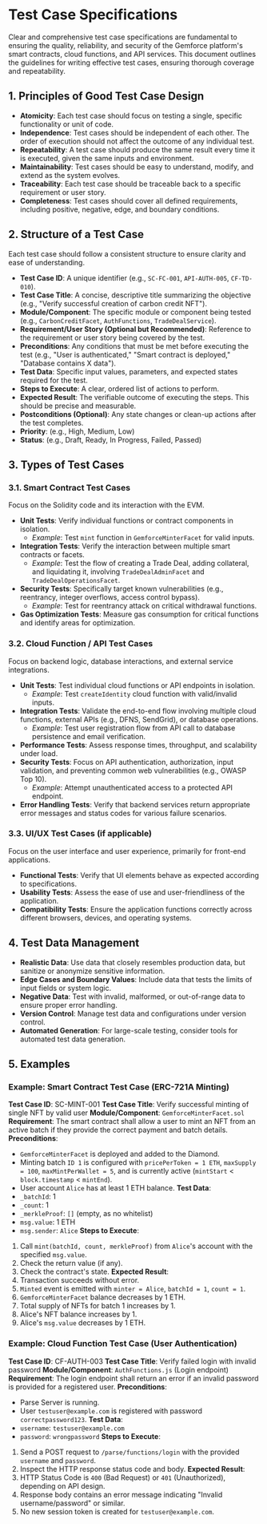 # Test Case Specifications

Clear and comprehensive test case specifications are fundamental to ensuring the quality, reliability, and security of the Gemforce platform's smart contracts, cloud functions, and API services. This document outlines the guidelines for writing effective test cases, ensuring thorough coverage and repeatability.

## 1. Principles of Good Test Case Design

*   **Atomicity**: Each test case should focus on testing a single, specific functionality or unit of code.
*   **Independence**: Test cases should be independent of each other. The order of execution should not affect the outcome of any individual test.
*   **Repeatability**: A test case should produce the same result every time it is executed, given the same inputs and environment.
*   **Maintainability**: Test cases should be easy to understand, modify, and extend as the system evolves.
*   **Traceability**: Each test case should be traceable back to a specific requirement or user story.
*   **Completeness**: Test cases should cover all defined requirements, including positive, negative, edge, and boundary conditions.

## 2. Structure of a Test Case

Each test case should follow a consistent structure to ensure clarity and ease of understanding.

*   **Test Case ID**: A unique identifier (e.g., `SC-FC-001`, `API-AUTH-005`, `CF-TD-010`).
*   **Test Case Title**: A concise, descriptive title summarizing the objective (e.g., "Verify successful creation of carbon credit NFT").
*   **Module/Component**: The specific module or component being tested (e.g., `CarbonCreditFacet`, `AuthFunctions`, `TradeDealService`).
*   **Requirement/User Story (Optional but Recommended)**: Reference to the requirement or user story being covered by the test.
*   **Preconditions**: Any conditions that must be met before executing the test (e.g., "User is authenticated," "Smart contract is deployed," "Database contains X data").
*   **Test Data**: Specific input values, parameters, and expected states required for the test.
*   **Steps to Execute**: A clear, ordered list of actions to perform.
*   **Expected Result**: The verifiable outcome of executing the steps. This should be precise and measurable.
*   **Postconditions (Optional)**: Any state changes or clean-up actions after the test completes.
*   **Priority**: (e.g., High, Medium, Low)
*   **Status**: (e.g., Draft, Ready, In Progress, Failed, Passed)

## 3. Types of Test Cases

### 3.1. Smart Contract Test Cases

Focus on the Solidity code and its interaction with the EVM.

*   **Unit Tests**: Verify individual functions or contract components in isolation.
    *   *Example*: Test `mint` function in `GemforceMinterFacet` for valid inputs.
*   **Integration Tests**: Verify the interaction between multiple smart contracts or facets.
    *   *Example*: Test the flow of creating a Trade Deal, adding collateral, and liquidating it, involving `TradeDealAdminFacet` and `TradeDealOperationsFacet`.
*   **Security Tests**: Specifically target known vulnerabilities (e.g., reentrancy, integer overflows, access control bypass).
    *   *Example*: Test for reentrancy attack on critical withdrawal functions.
*   **Gas Optimization Tests**: Measure gas consumption for critical functions and identify areas for optimization.

### 3.2. Cloud Function / API Test Cases

Focus on backend logic, database interactions, and external service integrations.

*   **Unit Tests**: Test individual cloud functions or API endpoints in isolation.
    *   *Example*: Test `createIdentity` cloud function with valid/invalid inputs.
*   **Integration Tests**: Validate the end-to-end flow involving multiple cloud functions, external APIs (e.g., DFNS, SendGrid), or database operations.
    *   *Example*: Test user registration flow from API call to database persistence and email verification.
*   **Performance Tests**: Assess response times, throughput, and scalability under load.
*   **Security Tests**: Focus on API authentication, authorization, input validation, and preventing common web vulnerabilities (e.g., OWASP Top 10).
    *   *Example*: Attempt unauthenticated access to a protected API endpoint.
*   **Error Handling Tests**: Verify that backend services return appropriate error messages and status codes for various failure scenarios.

### 3.3. UI/UX Test Cases (if applicable)

Focus on the user interface and user experience, primarily for front-end applications.

*   **Functional Tests**: Verify that UI elements behave as expected according to specifications.
*   **Usability Tests**: Assess the ease of use and user-friendliness of the application.
*   **Compatibility Tests**: Ensure the application functions correctly across different browsers, devices, and operating systems.

## 4. Test Data Management

*   **Realistic Data**: Use data that closely resembles production data, but sanitize or anonymize sensitive information.
*   **Edge Cases and Boundary Values**: Include data that tests the limits of input fields or system logic.
*   **Negative Data**: Test with invalid, malformed, or out-of-range data to ensure proper error handling.
*   **Version Control**: Manage test data and configurations under version control.
*   **Automated Generation**: For large-scale testing, consider tools for automated test data generation.

## 5. Examples

### Example: Smart Contract Test Case (ERC-721A Minting)

**Test Case ID**: SC-MINT-001
**Test Case Title**: Verify successful minting of single NFT by valid user
**Module/Component**: `GemforceMinterFacet.sol`
**Requirement**: The smart contract shall allow a user to mint an NFT from an active batch if they provide the correct payment and batch details.
**Preconditions**:
*   `GemforceMinterFacet` is deployed and added to the Diamond.
*   Minting batch `ID 1` is configured with `pricePerToken = 1 ETH`, `maxSupply = 100`, `maxMintPerWallet = 5`, and is currently active (`mintStart` < `block.timestamp` < `mintEnd`).
*   User account `Alice` has at least 1 ETH balance.
**Test Data**:
*   `_batchId`: 1
*   `_count`: 1
*   `_merkleProof`: `[]` (empty, as no whitelist)
*   `msg.value`: 1 ETH
*   `msg.sender`: `Alice`
**Steps to Execute**:
1.  Call `mint(batchId, count, merkleProof)` from `Alice`'s account with the specified `msg.value`.
2.  Check the return value (if any).
3.  Check the contract's state.
**Expected Result**:
1.  Transaction succeeds without error.
2.  `Minted` event is emitted with `minter = Alice`, `batchId = 1`, `count = 1`.
3.  `GemforceMinterFacet` balance decreases by 1 ETH.
4.  Total supply of NFTs for batch 1 increases by 1.
5.  Alice's NFT balance increases by 1.
6.  Alice's `msg.value` decreases by 1 ETH.

### Example: Cloud Function Test Case (User Authentication)

**Test Case ID**: CF-AUTH-003
**Test Case Title**: Verify failed login with invalid password
**Module/Component**: `AuthFunctions.js` (Login endpoint)
**Requirement**: The login endpoint shall return an error if an invalid password is provided for a registered user.
**Preconditions**:
*   Parse Server is running.
*   User `testuser@example.com` is registered with password `correctpassword123`.
**Test Data**:
*   `username`: `testuser@example.com`
*   `password`: `wrongpassword`
**Steps to Execute**:
1.  Send a POST request to `/parse/functions/login` with the provided `username` and `password`.
2.  Inspect the HTTP response status code and body.
**Expected Result**:
1.  HTTP Status Code is `400` (Bad Request) or `401` (Unauthorized), depending on API design.
2.  Response body contains an error message indicating "Invalid username/password" or similar.
3.  No new session token is created for `testuser@example.com`.